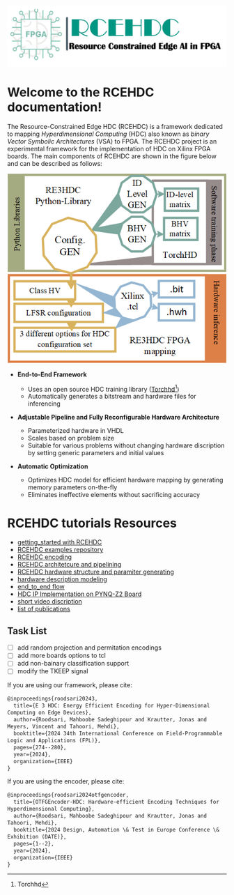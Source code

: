 ![logo](../figures/logo.jpg)

Welcome to the RCEHDC documentation!
=====================================

The Resource-Constrained Edge HDC (RCEHDC) is a framework dedicated to mapping *Hyperdimensional Computing* (HDC) also known as *binary Vector Symbolic Architectures* (VSA) to FPGA.
The RCEHDC project is an experimental framework for the implementation of HDC on Xilinx FPGA boards. The main components of RCEHDC are shown in the figure below and can be described as follows:

![overview](../figures/overview.png)


- **End-to-End Framework**
  - Uses an open source HDC training library ([Torchhd[^1]](https://github.com/torchhd))
  - Automatically generates a bitstream and hardware files for inferencing

- **Adjustable Pipeline and Fully Reconfigurable Hardware Architecture**
  - Parameterized hardware in VHDL
  - Scales based on problem size
  - Suitable for various problems without changing hardware discription by setting generic parameters and initial values
  
- **Automatic Optimization**
  - Optimizes HDC model for efficient hardware mapping by generating memory parameters on-the-fly 
  - Eliminates ineffective elements without sacrificing accuracy

[^1]: [Torchhd](https://github.com/torchhd)

RCEHDC tutorials Resources
===================
- [getting_started with RCEHDC](/docs/getstarted.md)
- [RCEHDC examples repository](/mnist_example)  
- [RCEHDC encoding](/docs/_encoding.md)
- [RCEHDC architetcure and pipelining](/docs/hardware_over.md)
- [RCEHDC hardware structure and paramiter generating](/docs/hardware_param.md)
- [hardware description modeling](/docs/hardware_desc.md)
- [end_to_end flow](/docs/end_to_end.md)
- [HDC IP Implementation on PYNQ-Z2 Board](/docs/HDC_ON_PYNQ.md)
- [short video discription](https://youtu.be/Qy-5P8Cc5Es)
- [list of publications](/docs/publications.md)

Task List
------------
- [ ] add random projection and permitation encodings
- [ ] add more boards options to tcl
- [ ] add non-bainary classification support
- [ ] modify the TKEEP signal

If you are using our framework, please cite:
```
@inproceedings{roodsari20243,
  title={E 3 HDC: Energy Efficient Encoding for Hyper-Dimensional Computing on Edge Devices},
  author={Roodsari, Mahboobe Sadeghipour and Krautter, Jonas and Meyers, Vincent and Tahoori, Mehdi},
  booktitle={2024 34th International Conference on Field-Programmable Logic and Applications (FPL)},
  pages={274--280},
  year={2024},
  organization={IEEE}
}
```
If you are using the encoder, please cite:
```
@inproceedings{roodsari2024otfgencoder,
  title={OTFGEncoder-HDC: Hardware-efficient Encoding Techniques for Hyperdimensional Computing},
  author={Roodsari, Mahboobe Sadeghipour and Krautter, Jonas and Tahoori, Mehdi},
  booktitle={2024 Design, Automation \& Test in Europe Conference \& Exhibition (DATE)},
  pages={1--2},
  year={2024},
  organization={IEEE}
}
```

 
